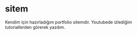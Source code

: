 # sitem

Kendim için hazırladığım portfolio sitemdir.
Youtubede izlediğim tutoriallerden görerek yazdım.

